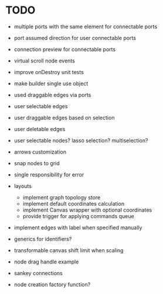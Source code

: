 # TODO

- multiple ports with the same element for connectable ports
- port assumed direction for user connectable ports
- connection preview for connectable ports
- virtual scroll node events
- improve onDestroy unit tests
- make builder single use object
- used draggable edges via ports
- user selectable edges
- user draggable edges based on selection
- user deletable edges
- user selectable nodes? lasso selection? multiselection?
- arrows customization
- snap nodes to grid
- single responsibility for error

- layouts

  - implement graph topology store
  - implement default coordinates calculation
  - implement Canvas wrapper with optional coordinates
  - provide trigger for applying commands queue

- implement edges with label when specified manually
- generics for identifiers?
- transformable canvas shift limit when scaling
- node drag handle example
- sankey connections
- node creation factory function?
